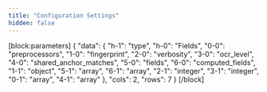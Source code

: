 ```yaml
---
title: "Configuration Settings"
hidden: false
---
```

[block:parameters]
{
  "data": {
    "h-1": "type",
    "h-0": "Fields",
    "0-0": "preprocessors",
    "1-0": "fingerprint",
    "2-0": "verbosity",
    "3-0": "ocr_level",
    "4-0": "shared_anchor_matches",
    "5-0": "fields",
    "6-0": "computed_fields",
    "1-1": "object",
    "5-1": "array",
    "6-1": "array",
    "2-1": "integer",
    "3-1": "integer",
    "0-1": "array",
    "4-1": "array"
  },
  "cols": 2,
  "rows": 7
}
[/block]